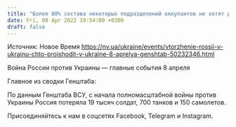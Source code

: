 ```yaml
---
title: "Более 80% состава некоторых подразделений оккупантов не хотят дальше воевать в Украине — Генштаб"
date: Fri, 08 Apr 2022 19:54:00 +0300
draft: false
---
```

Источник: Новое Время https://nv.ua/ukraine/events/vtorzhenie-rossii-v-ukrainu-chto-proishodit-v-ukraine-8-aprelya-genshtab-50232346.html


Война России против Украины — главные события 8 апреля

 Главное из сводки Генштаба:

По данным Генштаба ВСУ, с начала полномасштабной войны против Украины Россия потеряла 19 тысяч солдат, 700 танков и 150 самолетов.

Присоединяйтесь к нам в соцсетях Facebook, Telegram и Instagram.
